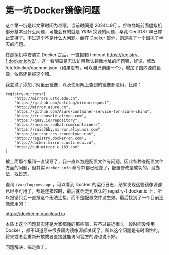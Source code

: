 # 第一坑 Docker镜像问题

这个第一坑是以文章时间为准哦，当前时间是 2024年9月 。谷粒商城前面虚拟机部分基本没什么问题，可能会有的就是 YUM 换源的问题，毕竟 CentOS7 早已停止支持了。不过这个不是什么大问题。而在 Docker 部分，则是碰了一个困扰了半天的问题。

在虚拟机中安装完 Docker 之后，一直报错 timeout https://registry-1.docker.io/v2/ ，这一看明显是无法访问默认镜像地址的问题嘛，好说，修改 /etc/docker/daemon.json（如果没有，可以自己创建一个），增加了国内源的镜像，依然还是报这个错。

我尝试了添加了阿里云镜像，以及使用网上查到的镜像都没用，比如：

```shell
registry-mirrors:[
    "http://mirrors.ustc.edu.cn",
    "https://github.com/ustclug/mirrorrequest",
    "http://mirror.azure.cn",
    "https://github.com/Azure/container-service-for-azure-china",
    "https://cr.console.aliyun.com",
    "https://quay.io/repository",
    "https://access.redhat.com/containers",
    "https://raic36by.mirror.aliyuncs.com",
    "https://mirror.ccs.tencentyun.com",
    "http://registry.docker-cn.com",
    "http://docker.mirrors.ustc.edu.cn",
    "http://hub-mirror.c.163.com"
]
```

被上面那个报错一直误导了，我一直以为是配置文件有问题。因此各种查配置文件方面的问题，但其实 `docker info` 命令中都已经变了，配置修改是成功的。没办法，找日志。

查询 `/var/log/message` ，可以看到 Docker 的运行日志，结果发现这些镜像源都已经不可用了，都是连接超时，最后就会走到默认的 registry-1.docker.io 上，所以报错只会一直报这个无法连接，而不是配置文件没生效。最后找到了一个目前还能使用的：

https://docker.m.daocloud.io

本质上这个问题其实还是大家都懂的那些事，只不过最近很长一段时间没使用 Docker ，都不知道原来很多国内镜像源都关闭了。所以这个问题是有时间性的，将来或者会重新开放或者直接就能访问官方的源也说不好。

问题解决，搞定收工。



